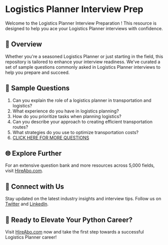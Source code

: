# Logistics Planner Interview Prep

Welcome to the Logistics Planner Interview Preparation ! This resource is designed to help you ace your Logistics Planner interviews with confidence.

## 🚀 Overview

Whether you're a seasoned Logistics Planner or just starting in the field, this repository is tailored to enhance your interview readiness. We've curated a set of sample questions commonly asked in Logistics Planner interviews to help you prepare and succeed.

## 📝 Sample Questions

1. Can you explain the role of a logistics planner in transportation and logistics?
2. What experience do you have in logistics planning?
3. How do you prioritize tasks when planning logistics?
4. Can you describe your approach to creating efficient transportation routes?
5. What strategies do you use to optimize transportation costs?
6. [CLICK HERE FOR MORE QUESTIONS](https://hireabo.com/job/23_2_5/Logistics%20Planner)

## 🌐 Explore Further

For an extensive question bank and more resources across 5,000 fields, visit [HireAbo.com](https://www.hireabo.com).

## 📱 Connect with Us

Stay updated on the latest industry insights and interview tips. Follow us on [Twitter](https://twitter.com/hireabo) and [LinkedIn](https://www.linkedin.com/in/hire-abo-3609972a8/).

## 🚀 Ready to Elevate Your Python Career?

Visit [HireAbo.com](https://www.hireabo.com) now and take the first step towards a successful Logistics Planner career!